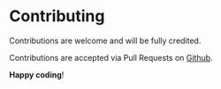 # Contributing

Contributions are welcome and will be fully credited.

Contributions are accepted via Pull Requests on [Github](https://github.com/zdrojowa/language-module).

**Happy coding**!
